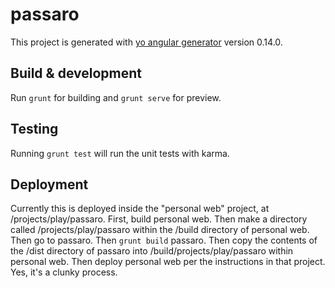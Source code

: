 # passaro

This project is generated with [yo angular generator](https://github.com/yeoman/generator-angular)
version 0.14.0.

## Build & development

Run `grunt` for building and `grunt serve` for preview.

## Testing

Running `grunt test` will run the unit tests with karma.

## Deployment

Currently this is deployed inside the "personal web" project, at /projects/play/passaro.
First, build personal web. Then make a directory called /projects/play/passaro within
the /build directory of personal web. Then go to passaro. Then `grunt build` passaro. Then
copy the contents of the /dist directory of passaro into /build/projects/play/passaro within
personal web. Then deploy personal web per the instructions in that project. Yes, it's a
clunky process.
